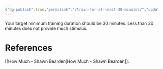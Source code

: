 ```yaml
---
{"dg-publish":true,"permalink":"/train-for-at-least-30-minutes/","updated":"2024-03-05T20:33:32.000-05:00"}
---
```



Your target minimum training duration should be 30 minutes. Less than 30 minutes does not provide much stimulus.

# References

[[How Much - Shawn Bearden\|How Much - Shawn Bearden]]:
